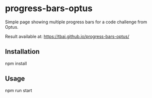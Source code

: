 # progress-bars-optus

Simple page showing multiple progress bars for a code challenge from Optus.

Result available at: https://tbai.github.io/progress-bars-optus/


## Installation

npm install

## Usage

npm run start

